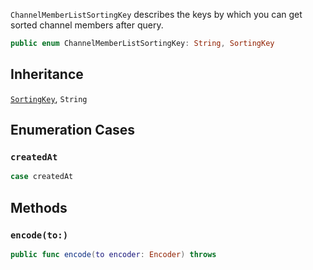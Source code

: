 
`ChannelMemberListSortingKey` describes the keys by which you can get sorted channel members after query.

``` swift
public enum ChannelMemberListSortingKey: String, SortingKey 
```

## Inheritance

[`SortingKey`](SortingKey), `String`

## Enumeration Cases

### `createdAt`

``` swift
case createdAt
```

## Methods

### `encode(to:)`

``` swift
public func encode(to encoder: Encoder) throws 
```
